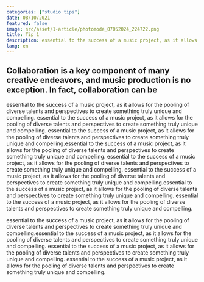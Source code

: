 ```yaml
---
categories: ["studio tips"]
date: 08/10/2021
featured: false
image: src/asset/1-article/photomode_07052024_224722.png
title: Tip 1
description: essential to the success of a music project, as it allows for the pooling of diverse talents and perspectives to create something truly unique and compelling.
lang: en
---
```


## Collaboration is a key component of many creative endeavors, and music production is no exception. In fact, collaboration can be

essential to the success of a music project, as it allows for the pooling of diverse talents and perspectives to create something truly unique and compelling.
essential to the success of a music project, as it allows for the pooling of diverse talents and perspectives to create something truly unique and compelling.
essential to the success of a music project, as it allows for the pooling of diverse talents and perspectives to create something truly unique and compelling.essential to the success of a music project, as it allows for the pooling of diverse talents and perspectives to create something truly unique and compelling.
essential to the success of a music project, as it allows for the pooling of diverse talents and perspectives to create something truly unique and compelling.
essential to the success of a music project, as it allows for the pooling of diverse talents and perspectives to create something truly unique and compelling.essential to the success of a music project, as it allows for the pooling of diverse talents and perspectives to create something truly unique and compelling.
essential to the success of a music project, as it allows for the pooling of diverse talents and perspectives to create something truly unique and compelling.

essential to the success of a music project, as it allows for the pooling of diverse talents and perspectives to create something truly unique and compelling.essential to the success of a music project, as it allows for the pooling of diverse talents and perspectives to create something truly unique and compelling.
essential to the success of a music project, as it allows for the pooling of diverse talents and perspectives to create something truly unique and compelling.
essential to the success of a music project, as it allows for the pooling of diverse talents and perspectives to create something truly unique and compelling.
